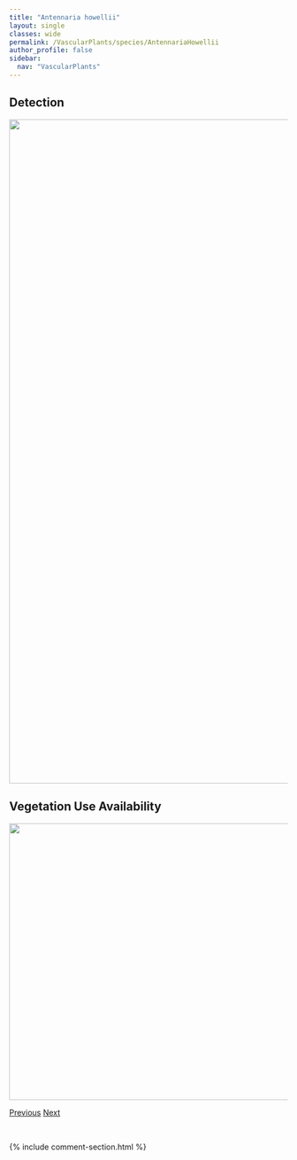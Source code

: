 ```yaml
---
title: "Antennaria howellii"
layout: single
classes: wide
permalink: /VascularPlants/species/AntennariaHowellii
author_profile: false
sidebar:
  nav: "VascularPlants"
---
```


<h2>Detection</h2>

<a href="https://drive.google.com/uc?export=view&id=1SYZUlEXLpqrvpkLK9pp2EeZIZIY-pA6q">
<img src="https://drive.google.com/uc?export=view&id=1SYZUlEXLpqrvpkLK9pp2EeZIZIY-pA6q" height = "1200" width = "800">
</a>


<h2>Vegetation Use Availability</h2>

<a href="https://drive.google.com/uc?export=view&id=1l0sIjjIP0GHAxubdtZbOs3YsPxiSfMmB">
<img src="https://drive.google.com/uc?export=view&id=1l0sIjjIP0GHAxubdtZbOs3YsPxiSfMmB" height = "500" width = "1000">
</a>


<a href="/DevelopmentWebsite/VascularPlants/species/AntennariaCorymbosa" class="pagination--pager" title="Antennaria corymbosa">Previous</a> <a href="/DevelopmentWebsite/VascularPlants/species/AntennariaLanata" class="pagination--pager" title="Antennaria lanata">Next</a>

<p>&nbsp;</p>

{% include comment-section.html %}

